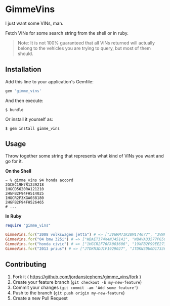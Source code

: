 # GimmeVins

I just want some VINs, man.

Fetch VINs for some search string from the shell or in ruby.

> Note: It is not 100% guaranteed that all VINs returned will actually belong to the vehicles you are trying to query, but most of them should.

## Installation

Add this line to your application's Gemfile:

```ruby
gem 'gimme_vins'
```

And then execute:

    $ bundle

Or install it yourself as:

    $ gem install gimme_vins

## Usage

Throw together some string that represents what kind of VINs you want and go for it.

**On the Shell**

```shell
~ % gimme_vins 94 honda accord
2GCEC19H7R1239218
1HGCD5620RA121210
2HGFB2F94FH514025
1HGCR2F3XGA038180
2HGFB2F94FH526465
# ...
```

**In Ruby**

```ruby
require "gimme_vins"

GimmeVins.for("2008 volkswagen jetta") # => ["3VWRM71K28M174677", "3VWRJ71K18M154770", "3VWJM71K58M061268", "3VWRZ71K38M137378", "3VWRM71K88M004985", "19UUA8F57CA017054", "JTLKE50E881033678", "3VWD17AJ7EM249055", "19UUA66228A027878", "JM1BL1UF2C1648751", "3VWJM71K18M150898", "3VW1K7AJ9BM040086"]
GimmeVins.for("04 bmw 325i") # => ["WBAET374X4NJ45141", "WBAVA33577PG50554", "WBAAZ33414KP91141", "WBAET37454NJ45967", "WBAAZ33464KP87618", "WBABW53425PL52334", "WBAAZ33464KP91152", "WBAAX13444PJ00861", "WBAAX13444PJ00861", "WBANW53599CT55511", "WBAET37484NJ84553", "WBAET37454NJ41708", "WBAET37474NJ41676", "WBAEV33414KR35087", "WBAAZ33484KP90729", "WBAAZ33444KP86855", "WBAEV33414KR35087", "WBAAZ33484KP90729", "WBAAZ33444KP86855", "WBAEV33414KR35087", "WBAAZ33484KP90729", "WBAAZ33444KP86855"]
GimmeVins.for("honda civic") # => ["1HGCR2F76FA003606", "19XFB2F99EE273359", "19XFB2F96FE049676", "19XFB2F56FE020997", "2HGES16314H605428", "2HGFG3B87FH500978", "5FNRL5H69FB056789", "2HGFB6E51FH700109", "2HGFG3A51FH508775", "2HKRM3H76FH518656", "JHMFA3F24AS005577", "1G1JC5SH3D4138151", "2HGFB2F88FH512527", "19XFB4F21EE200503", "19XFB4F38FE000132", "2HGFB2F96FH500451", "WP0AB2A99CS720381", "2HGFB2E56EH553485", "2HGFB2F58EH517828", "2HGFA16566H515476"]
GimmeVins.for("2013 prius") # => ["JTDKN3DU1F1929027", "JTDKN3DU0D1733660", "JTDKDTB30D1548604", "JTDKDTB31F1090428", "JTDKN3DU1D5562152", "JTEZU5JR1A5012390", "JTDKN3DU9D1629586", "JTDKN3DU9D1688993", "JTDKN3DU0D5618937", "JTDKN3DU8F0416654", "JTDKDTB39D1054337", "JTDKN3DU0D5558528", "JTDKDTB31C1523791", "JTDKN3DUXB0271594", "JTDKN3DU4A5104424", "JTDKN3DU7D0342303", "JTDKN3DU8D1648128", "JTDKN3DU6D1637404", "JTDKN3DU7F0433378", "4T1BF1FK4EU305888", "JTDKN3DU5D5617704", "JTDKN3DU6D5581828", "JTDZN3EU7FJ025096", "JTDZN3EU5D3272473", "JTEBU5JR0F5230376"]
```

## Contributing

1. Fork it ( https://github.com/jordanstephens/gimme_vins/fork )
2. Create your feature branch (`git checkout -b my-new-feature`)
3. Commit your changes (`git commit -am 'Add some feature'`)
4. Push to the branch (`git push origin my-new-feature`)
5. Create a new Pull Request

